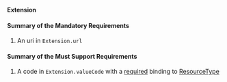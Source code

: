 **Extension**

#### Summary of the Mandatory Requirements
1.  An  uri  in `Extension.url`

#### Summary of the Must Support Requirements
1.  A  code  in `Extension.valueCode`
with a [required](http://hl7.org/fhir/R4/terminologies.html#required)
 binding to [ResourceType](http://hl7.org/fhir/ValueSet/resource-types)